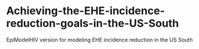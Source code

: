 # Achieving-the-EHE-incidence-reduction-goals-in-the-US-South
EpiModelHIV version for modeling EHE incidence reduction in the US South
